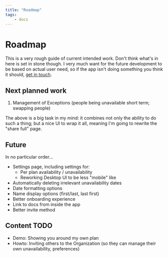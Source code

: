 ```yaml
---
title: "Roadmap"
tags: 
    - docs
---
```


# Roadmap

This is a very rough guide of current intended work. Don't think what's in here is set in stone though. I very much want for the future development to be based on actual user need, so if the app isn't doing something you think it should, <a href="mailto:support@shinywhitebox.com?subject=I've an idea for the scheduler app!&body=Hi!  I've got an idea for the app: .... ">get in touch</a>.  

## Next planned work

1. Management of Exceptions (people being unavailable short term; swapping people)

The above is a big task in my mind: it combines not only the ability to do such a thing; but a nice UI to wrap it all, meaning I'm going to rewrite the "share full" page. 


## Future

In no particular order...

- Settings page, including settings for:
    - Per plan availability / unavailability
    - Reworking Desktop UI to be less "mobile" like
- Automatically deleting irrelevant unavailability dates
- Date formatting options
- Name display options (first/last, last first)
- Better onboarding experience
- Link to docs from inside the app
- Better invite method


## Content TODO

- Demo: Showing you around my own plan    
- Howto: Inviting others to the Organization (so they can manage their own unavailability, preferences)
